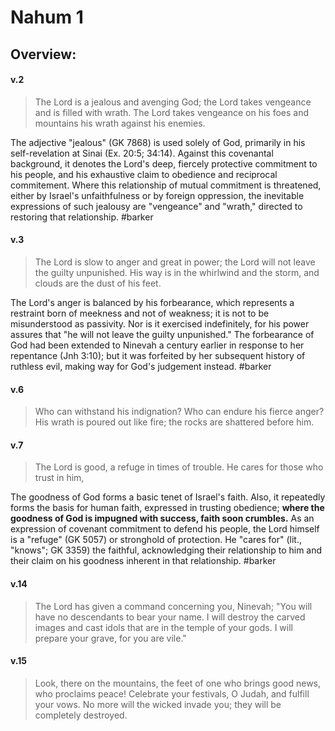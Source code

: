 # Nahum 1

## Overview:


#### v.2
>The Lord is a jealous and avenging God; the Lord takes vengeance and is filled with wrath. The Lord takes vengeance on his foes and mountains his wrath against his enemies.

The adjective "jealous" (GK 7868) is used solely of God, primarily in his self-revelation at Sinai (Ex. 20:5; 34:14). Against this covenantal background, it denotes the Lord's deep, fiercely protective commitment to his people, and his exhaustive claim to obedience and reciprocal commitement. Where this relationship of mutual commitment is threatened, either by Israel's unfaithfulness or by foreign oppression, the inevitable expressions of such jealousy are "vengeance" and "wrath," directed to restoring that relationship.
#barker 

#### v.3
>The Lord is slow to anger and great in power; the Lord will not leave the guilty unpunished. His way is in the whirlwind and the storm, and clouds are the dust of his feet.

The Lord's anger is balanced by his forbearance, which represents a restraint born of meekness and not of weakness; it is not to be misunderstood as passivity. Nor is it exercised indefinitely, for his power assures that "he will not leave the guilty unpunished." The forbearance of God had been extended to Ninevah a century earlier in response to her repentance (Jnh 3:10); but it was forfeited by her subsequent history of ruthless evil, making way for God's judgement instead.
#barker 

#### v.6
>Who can withstand his indignation? Who can endure his fierce anger? His wrath is poured out like fire; the rocks are shattered before him.

#### v.7
>The Lord is good, a refuge in times of trouble. He cares for those who trust in him,

The goodness of God forms a basic tenet of Israel's faith. Also, it repeatedly forms the basis for human faith, expressed in trusting obedience; **where the goodness of God is impugned with success, faith soon crumbles.** As an expression of covenant commitment to defend his people, the Lord himself is a "refuge" (GK 5057) or stronghold of protection. He "cares for" (lit., "knows"; GK 3359) the faithful, acknowledging their relationship to him and their claim on his goodness inherent in that relationship.
#barker 

#### v.14
>The Lord has given a command concerning you, Ninevah; "You will have no descendants to bear your name. I will destroy the carved images and cast idols that are in the temple of your gods. I will prepare your grave, for you are vile."

#### v.15
>Look, there on the mountains, the feet of one who brings good news, who proclaims peace! Celebrate your festivals, O Judah, and fulfill your vows. No more will the wicked invade you; they will be completely destroyed.




